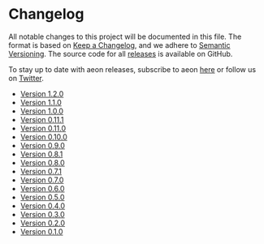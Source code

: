 # Changelog

All notable changes to this project will be documented in this file. The format is
based on [Keep a Changelog](https://keepachangelog.com/en/1.0.0/), and we adhere
to [Semantic Versioning](https://semver.org/spec/v2.0.0.html). The source code for
all [releases](https://github.com/aeon-toolkit/aeon/releases) is available on GitHub.

To stay up to date with aeon releases, subscribe to aeon
[here](https://libraries.io/pypi/aeon) or follow us on
[Twitter](https://twitter.com/aeon_toolbox).

- [Version 1.2.0](changelogs/v1.2.md)
- [Version 1.1.0](changelogs/v1.1.md)
- [Version 1.0.0](changelogs/v1.0.md)
- [Version 0.11.1](changelogs/v0/v0.11.md)
- [Version 0.11.0](changelogs/v0/v0.11.md)
- [Version 0.10.0](changelogs/v0/v0.10.md)
- [Version 0.9.0](changelogs/v0/v0.9.md)
- [Version 0.8.1](changelogs/v0/v0.8.md)
- [Version 0.8.0](changelogs/v0/v0.8.md)
- [Version 0.7.1](changelogs/v0/v0.7.md)
- [Version 0.7.0](changelogs/v0/v0.7.md)
- [Version 0.6.0](changelogs/v0/v0.6.md)
- [Version 0.5.0](changelogs/v0/v0.5.md)
- [Version 0.4.0](changelogs/v0/v0.4.md)
- [Version 0.3.0](changelogs/v0/v0.3.md)
- [Version 0.2.0](changelogs/v0/v0.2.md)
- [Version 0.1.0](changelogs/v0/v0.1.md)
